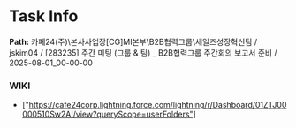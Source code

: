 # Task Info

**Path:** 카페24(주)\본사사업장\[CG]MI본부\B2B협력그룹\세일즈성장혁신팀 / jskim04 / [283235] 주간 미팅 (그룹 & 팀) _ B2B협력그룹 주간회의 보고서 준비 / 2025-08-01_00-00-00

### WIKI
- ["https://cafe24corp.lightning.force.com/lightning/r/Dashboard/01ZTJ00000510Sw2AI/view?queryScope=userFolders"]

